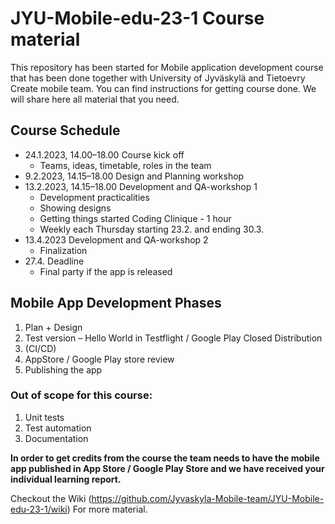 # JYU-Mobile-edu-23-1 Course material
This repository has been started for Mobile application development course that has been done together with University of Jyväskylä and Tietoevry Create mobile team.
You can  find instructions for getting course done. We will share here all material that you need.

## Course Schedule
- 24.1.2023, 14.00–18.00 Course kick off
  - Teams, ideas, timetable, roles in the team
- 9.2.2023, 14.15–18.00 Design and Planning workshop
- 13.2.2023, 14.15–18.00 Development and QA-workshop 1 
  - Development practicalities
  - Showing designs
  - Getting things started
Coding Clinique - 1 hour
  - Weekly each Thursday starting 23.2. and ending 30.3.
- 13.4.2023 Development and QA-workshop 2
  - Finalization
- 27.4. Deadline
  - Final party if the app is released

## Mobile App Development Phases
1. Plan + Design 
2. Test version – Hello World in Testflight / Google Play Closed Distribution
3. (CI/CD)
4. AppStore / Google Play store review
5. Publishing the app

### Out of scope for this course:
1. Unit tests
2. Test automation
3. Documentation

**In order to get credits from the course the team needs to have the mobile app published in 
App Store / Google Play Store and we have received your individual learning report.**

Checkout the Wiki (https://github.com/Jyvaskyla-Mobile-team/JYU-Mobile-edu-23-1/wiki) For more material.



